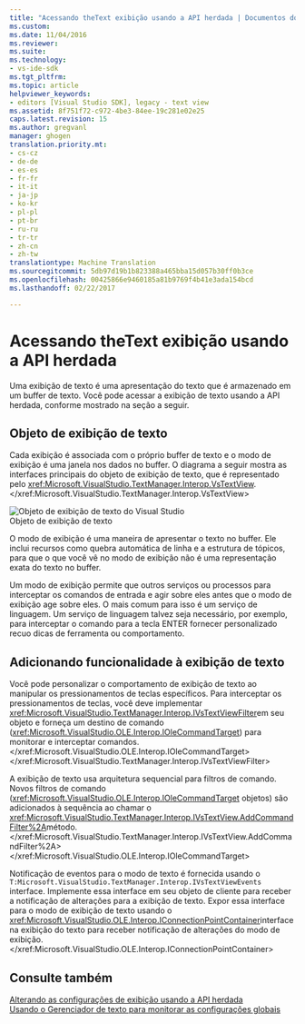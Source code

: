 ```yaml
---
title: "Acessando theText exibição usando a API herdada | Documentos do Microsoft"
ms.custom: 
ms.date: 11/04/2016
ms.reviewer: 
ms.suite: 
ms.technology:
- vs-ide-sdk
ms.tgt_pltfrm: 
ms.topic: article
helpviewer_keywords:
- editors [Visual Studio SDK], legacy - text view
ms.assetid: 8f751f72-c972-4be3-84ee-19c281e02e25
caps.latest.revision: 15
ms.author: gregvanl
manager: ghogen
translation.priority.mt:
- cs-cz
- de-de
- es-es
- fr-fr
- it-it
- ja-jp
- ko-kr
- pl-pl
- pt-br
- ru-ru
- tr-tr
- zh-cn
- zh-tw
translationtype: Machine Translation
ms.sourcegitcommit: 5db97d19b1b823388a465bba15d057b30ff0b3ce
ms.openlocfilehash: 00425866e9460185a81b9769f4b41e3ada154bcd
ms.lasthandoff: 02/22/2017

---
```

# <a name="accessing-thetext-view-by-using-the-legacy-api"></a>Acessando theText exibição usando a API herdada
Uma exibição de texto é uma apresentação do texto que é armazenado em um buffer de texto. Você pode acessar a exibição de texto usando a API herdada, conforme mostrado na seção a seguir.  
  
## <a name="text-view-object"></a>Objeto de exibição de texto  
 Cada exibição é associada com o próprio buffer de texto e o modo de exibição é uma janela nos dados no buffer. O diagrama a seguir mostra as interfaces principais do objeto de exibição de texto, que é representado pelo <xref:Microsoft.VisualStudio.TextManager.Interop.VsTextView>.</xref:Microsoft.VisualStudio.TextManager.Interop.VsTextView>  
  
 ![Objeto de exibição de texto do Visual Studio](~/docs/extensibility/media/vstextview.gif "vstextview")  
Objeto de exibição de texto  
  
 O modo de exibição é uma maneira de apresentar o texto no buffer. Ele inclui recursos como quebra automática de linha e a estrutura de tópicos, para que o que você vê no modo de exibição não é uma representação exata do texto no buffer.  
  
 Um modo de exibição permite que outros serviços ou processos para interceptar os comandos de entrada e agir sobre eles antes que o modo de exibição age sobre eles. O mais comum para isso é um serviço de linguagem. Um serviço de linguagem talvez seja necessário, por exemplo, para interceptar o comando para a tecla ENTER fornecer personalizado recuo dicas de ferramenta ou comportamento.  
  
## <a name="adding-functionality-to-the-text-view"></a>Adicionando funcionalidade à exibição de texto  
 Você pode personalizar o comportamento de exibição de texto ao manipular os pressionamentos de teclas específicos. Para interceptar os pressionamentos de teclas, você deve implementar <xref:Microsoft.VisualStudio.TextManager.Interop.IVsTextViewFilter>em seu objeto e forneça um destino de comando (<xref:Microsoft.VisualStudio.OLE.Interop.IOleCommandTarget>) para monitorar e interceptar comandos.</xref:Microsoft.VisualStudio.OLE.Interop.IOleCommandTarget> </xref:Microsoft.VisualStudio.TextManager.Interop.IVsTextViewFilter>  
  
 A exibição de texto usa arquitetura sequencial para filtros de comando. Novos filtros de comando (<xref:Microsoft.VisualStudio.OLE.Interop.IOleCommandTarget> objetos) são adicionados à sequência ao chamar o <xref:Microsoft.VisualStudio.TextManager.Interop.IVsTextView.AddCommandFilter%2A>método.</xref:Microsoft.VisualStudio.TextManager.Interop.IVsTextView.AddCommandFilter%2A> </xref:Microsoft.VisualStudio.OLE.Interop.IOleCommandTarget>  
  
 Notificação de eventos para o modo de texto é fornecida usando o `T:Microsoft.VisualStudio.TextManager.Interop.IVsTextViewEvents` interface. Implemente essa interface em seu objeto de cliente para receber a notificação de alterações para a exibição de texto. Expor essa interface para o modo de exibição de texto usando o <xref:Microsoft.VisualStudio.OLE.Interop.IConnectionPointContainer>interface na exibição do texto para receber notificação de alterações do modo de exibição.</xref:Microsoft.VisualStudio.OLE.Interop.IConnectionPointContainer>  
  
## <a name="see-also"></a>Consulte também  
 [Alterando as configurações de exibição usando a API herdada](../extensibility/changing-view-settings-by-using-the-legacy-api.md)   
 [Usando o Gerenciador de texto para monitorar as configurações globais](../extensibility/using-the-text-manager-to-monitor-global-settings.md)
